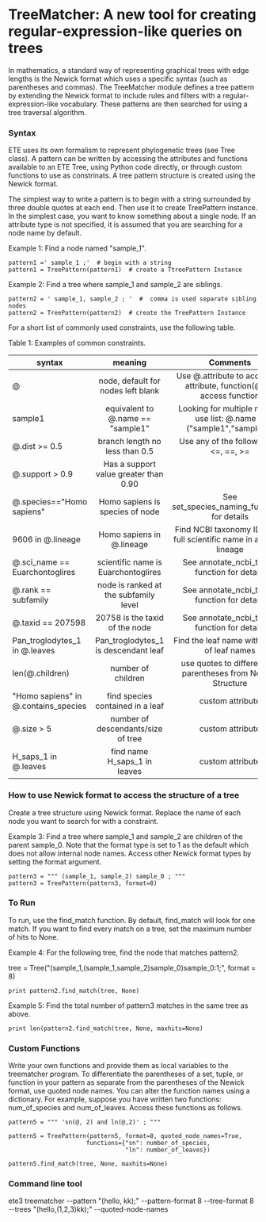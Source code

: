 # TreeMatcher: A new tool for creating regular-expression-like queries on trees

In mathematics, a standard way of representing graphical trees with edge lengths is the Newick format which uses a specific syntax (such as parentheses and commas). The TreeMatcher module defines a tree pattern by extending the Newick format to include rules and filters with a regular-expression-like vocabulary. These patterns are then searched for using a tree traversal algorithm.

### Syntax

ETE uses its own formalism to represent phylogenetic trees (see Tree class). A pattern can be written by accessing the attributes and functions available to an ETE Tree, using Python code directly, or through custom functions to use as constrinats. A tree pattern structure is created using the Newick format.


The simplest way to write a pattern is to begin with a string surrounded by three double quotes at each end. Then use it to create TreePattern instance. In the simplest case, you want to know something about a single node. If an attribute type is not specified, it is assumed that you are searching for a node name by default.

Example 1: Find a node named "sample_1".
```
pattern1 =' sample_1 ;'	 # begin with a string
pattern1 = TreePattern(pattern1)  # create a TtreePattern Instance
```

Example 2: Find a tree where sample_1 and sample_2 are siblings.

```
pattern2 = ' sample_1, sample_2 ; '  #  comma is used separate sibling nodes
pattern2 = TreePattern(pattern2)  # create the TreePattern Instance
```

For a short list of commonly used constraints, use the following table.

Table 1: Examples of common constraints.

|  syntax       						| meaning       						|  Comments																|
| ----------------------------------	|:----------------------------------:	|:---------------------------------------------------------------------:|
| @	            						| node, default for nodes left blank	| Use @.attribute to access an attribute, function(@) to access function|
| sample1								| equivalent to @.name == "sample1" 	| Looking for multiple names, use list: @.name in ("sample1","sample2") |
| @.dist >= 0.5     					| branch length no less than 0.5		| 	Use any of the following: <, <=, ==, >=								|
| @.support > 0.9	            		| Has a support value greater than 0.90	| 																		|
| @.species=="Homo sapiens"	    		| Homo sapiens is species of node		| See set_species_naming_function()	for details							|
| 9606 in @.lineage	            		| Homo sapiens in @.lineage				| Find NCBI taxonomy ID or the full scientific name	in a node's lineage	|
| @.sci_name == Euarchontoglires 		| scientific name is Euarchontoglires	| See annotate_ncbi_taxa() function for details 						|
| @.rank == subfamily 					| node is ranked at the subfamily level	| See annotate_ncbi_taxa() function for details							|
| @.taxid == 207598						|20758 is the taxid	of the node			| See annotate_ncbi_taxa() function for details							|
| Pan_troglodytes_1 in @.leaves		| Pan_troglodytes_1 is descendant leaf	| Find the leaf name within a list of leaf names						|
| len(@.children)						| number of children					| use quotes to differentiate parentheses from Newick Structure			|
| "Homo sapiens" in @.contains_species	| find species contained in a leaf		| custom attribute														|
| @.size > 5							| number of descendants/size of tree	| custom attribute 														|
| H_saps_1 in @.leaves				| find name H_saps_1 in leaves			| custom attribute														|


### How to use Newick format to access the structure of a tree
Create a tree structure using Newick format. Replace the name of each node you want to search for with a constraint.


Example 3: Find a tree where sample_1 and sample_2 are children of the parent sample_0.  Note that the format type is set to 1 as the default which does not allow internal node names. Access other Newick format types by setting the format argument.
```
pattern3 = """ (sample_1, sample_2) sample_0 ; """
pattern3 = TreePattern(pattern3, format=8)
```

### To Run
To run, use the find_match function.  By default, find_match will look for one match. If you want to find every match on a tree, set the maximum number of hits to None.


Example 4: For the following tree, find the node that matches pattern2.

tree = Tree("(sample_1,(sample_1,sample_2)sample_0)sample_0:1;", format = 8)

```
print pattern2.find_match(tree, None)
```

Example 5: Find the total number of pattern3 matches in the same tree as above.
```
print len(pattern2.find_match(tree, None, maxhits=None)
```


### Custom Functions
Write your own functions and provide them as local variables to the treematcher program. To differentiate the parentheses of a set, tuple, or function in your pattern as separate from the parentheses of the Newick format, use quoted node names. You can alter the function names using a dictionary. For example, suppose you have written two functions: num_of_species and num_of_leaves. Access these functions as follows.

```
pattern5 = """ 'sn(@, 2) and ln(@,2)' ; """

pattern5 = TreePattern(pattern5, format=8, quoted_node_names=True,
                      functions={"sn": number_of_species,
                                 "ln": number_of_leaves})

pattern5.find_match(tree, None, maxhits=None)
```

### Command line tool
ete3 treematcher --pattern "(hello, kk);" --pattern-format 8 --tree-format 8 --trees "(hello,(1,2,3)kk);" --quoted-node-names
